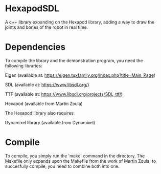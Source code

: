 # HexapodSDL
A c++ library expanding on the Hexapod library, adding a way to draw the joints and bones of the robot in real time.
# Dependencies
To compile the library and the demonstration program, you need the following libraries:

Eigen (available at: https://eigen.tuxfamily.org/index.php?title=Main_Page)

SDL (available at: https://www.libsdl.org/)

TTF (available at: https://www.libsdl.org/projects/SDL_ttf/)

Hexapod (available from Martin Zoula)


The Hexapod library also requires:

Dynamixel library (available from Dynamixel)
# Compile
To compile, you simply run the 'make' command in the directory.
The Makefile only expands upon the Makefile from the work of Martin Zoula; to succesfully compile, you need to combine both into one.
